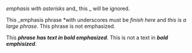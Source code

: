 *emphasis with asterisks* and_ this _ will be ignored.

This _emphasis phrase *with underscores must be _finish here_ and _this
is a large phrase_. This phrase is not emphasized.

This **_phrase has text in bold emphasized_**. This is not a text in
_**bold**_ **_emphisized_**.

